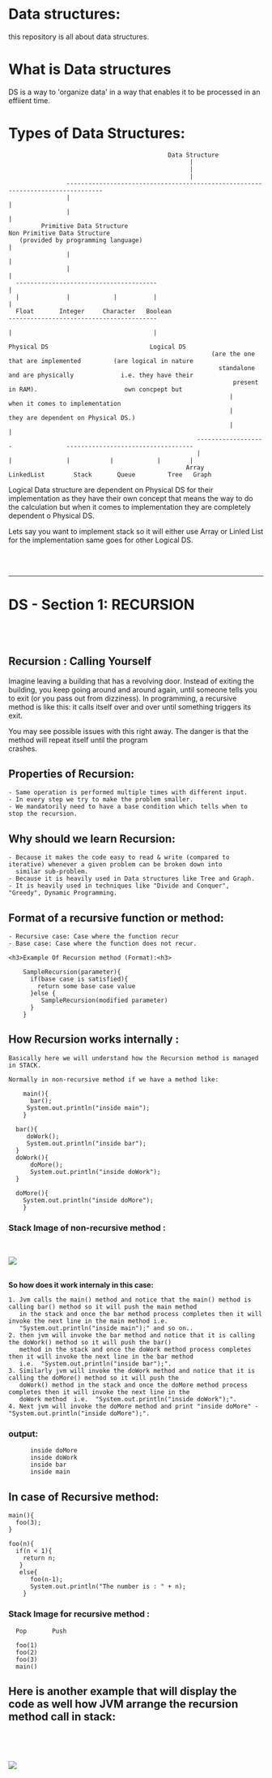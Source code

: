 # Data structures:
this repository is all about data structures.


# What is Data structures
DS is a way to 'organize data' in a way that enables it to be processed in an effiient time.

# Types of Data Structures:

                                                Data Structure
                                                      |
                                                      |
                                                      |
                    --------------------------------------------------------------------------------
                    |                                                                               |
                    |                                                                               |
             Primitive Data Structure                                                   Non Primitive Data Structure 
       (provided by programming language)                                                           |    
                    |                                                                               |
                    |                                                                               |
      ---------------------------------------                                                       |
      |             |            |          |                                                       |                                                                              
      Float       Integer     Character   Boolean                           -----------------------------------------                                      
                                                                            |                                       |  
                                                                         Physical DS                            Logical DS
                                                            (are the one that are implemented         (are logical in nature
                                                              standalone and are physically             i.e. they have their 
                                                                  present in RAM).                        own concpept but                                                  
                                                                 |                            when it comes to implementation  
                                                                 |                         they are dependent on Physical DS.) 
                                                                 |                                          |
                                                        -------------------               -----------------------------------
                                                        |                 |               |           |            |        |
                                                     Array            LinkedList        Stack       Queue         Tree   Graph
                                                     
                                         
                                      
Logical Data structure are dependent on Physical DS for their implementation as they have their own concept that means the 
way to do the calculation but when it comes to implementation they are completely dependent o Physical DS. 

Lets say you want to implement stack so it will either use Array or Linled List for the implementation same goes for 
other Logical DS.

<br><br>
<hr>


# DS - Section 1: RECURSION

<br><br>
<h2>Recursion : Calling Yourself</h2>
  Imagine leaving a building that has a revolving door. Instead of exiting the building, you keep going around and around        
  again, until someone tells you to exit (or you pass out from dizziness). In programming, a recursive method is like this: it   
  calls itself over and over until something triggers its exit.

  You may see possible issues with this right away. The danger is that the method will repeat itself until the program  
  crashes.                                       
                                         
<h2>Properties of Recursion:</h2>

    - Same operation is performed multiple times with different input.
    - In every step we try to make the problem smaller.
    - We mandatorily need to have a base condition which tells when to stop the recursion.                                         
                                         
<h2>Why should we learn Recursion:</h2>
  
    - Because it makes the code easy to read & write (compared to iterative) whenever a given problem can be broken down into               
      similar sub-problem.
    - Because it is heavily used in Data structures like Tree and Graph.
    - It is heavily used in techniques like "Divide and Conquer", "Greedy", Dynamic Programming.                                          
                                                        
<h2>Format of a recursive function or method:</h2>
    
    - Recursive case: Case where the function recur
    - Base case: Case where the function does not recur.

    <h3>Example Of Recursion method (Format):<h3>

        SampleRecursion(parameter){
          if(base case is satisfied){
            return some base case value    
          }else {
             SampleRecursion(modified parameter)
          }
        } 
                                                        
   <h2>How Recursion works internally :</h2>

    Basically here we will understand how the Recursion method is managed in STACK.

    Normally in non-recursive method if we have a method like:

        main(){
          bar();
         System.out.println("inside main");
        }

      bar(){
         doWork();
         System.out.println("inside bar");
      }
      doWork(){
          doMore();
          System.out.println("inside doWork");
      } 

      doMore(){
        System.out.println("inside doMore");
        }


<h3>Stack Image of non-recursive method :</h3>
<br>

![](images/git_stack_image1.png)

<br>     
<b>So how does it work internaly in this case:</b>
 
    1. Jvm calls the main() method and notice that the main() method is calling bar() method so it will push the main method 
       in the stack and once the bar method process completes then it will invoke the next line in the main method i.e. 
       "System.out.println("inside main");" and so on..
    2. then jvm will invoke the bar method and notice that it is calling the doWork() method so it will push the bar() 
       method in the stack and once the doWork method process completes then it will invoke the next line in the bar method    
       i.e.  "System.out.println("inside bar");".
    3. Similarly jvm will invoke the doWork method and notice that it is calling the doMore() method so it will push the    
       doWork() method in the stack and once the doMore method process completes then it will invoke the next line in the 
       doWork method  i.e.  "System.out.println("inside doWork");".
    4. Next jvm will invoke the doMore method and print "inside doMore" - "System.out.println("inside doMore");".
  
  <h3>output: </h3>
          
          inside doMore
          inside doWork
          inside bar
          inside main
  
 <h2> In case of Recursive method:</h2>
 
    main(){
      foo(3);
    }
    
    foo(n){
      if(n < 1){
        return n;
       }
       else{
          foo(n-1);
          System.out.println("The number is : " + n);
        }
    
  <h3>Stack Image for recursive method :</h3>

      Pop       Push

      foo(1)
      foo(2)
      foo(3)
      main()    
      
 

<h2> Here is another example that will display the code as well how JVM arrange the recursion method call in stack: <h2>
 
 <br>
 
  ![](images/git_stack_image2.png)
 
 
 
 
 
 
 
 
 
 
 
 
 
 
                                                        
                                                                                  
